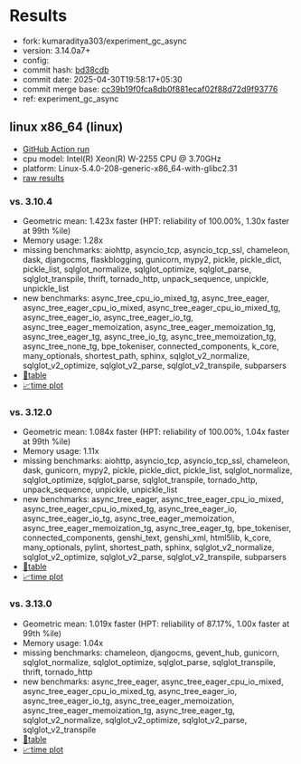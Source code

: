 # Results

- fork: kumaraditya303/experiment_gc_async
- version: 3.14.0a7+
- config: 
- commit hash: [bd38cdb](https://github.com/kumaraditya303/cpython/commit/bd38cdb)
- commit date: 2025-04-30T19:58:17+05:30
- commit merge base: [cc39b19f0fca8db0f881ecaf02f88d72d9f93776](https://github.com/python/cpython/commit/cc39b19f0fca8db0f881ecaf02f88d72d9f93776)
- ref: experiment_gc_async

## linux x86_64 (linux)

- [GitHub Action run](https://github.com/faster-cpython/benchmarking/actions/runs/14757475809)
- cpu model: Intel(R) Xeon(R) W-2255 CPU @ 3.70GHz
- platform: Linux-5.4.0-208-generic-x86_64-with-glibc2.31
- [raw results](bm-20250430-linux-x86_64-kumaraditya303-experiment_gc_async-3.14.0a7%2B-bd38cdb.json)

### vs. 3.10.4

- Geometric mean: 1.423x faster (HPT: reliability of 100.00%, 1.30x faster at 99th %ile)
- Memory usage: 1.28x
- missing benchmarks: aiohttp, asyncio_tcp, asyncio_tcp_ssl, chameleon, dask, djangocms, flaskblogging, gunicorn, mypy2, pickle, pickle_dict, pickle_list, sqlglot_normalize, sqlglot_optimize, sqlglot_parse, sqlglot_transpile, thrift, tornado_http, unpack_sequence, unpickle, unpickle_list
- new benchmarks: async_tree_cpu_io_mixed_tg, async_tree_eager, async_tree_eager_cpu_io_mixed, async_tree_eager_cpu_io_mixed_tg, async_tree_eager_io, async_tree_eager_io_tg, async_tree_eager_memoization, async_tree_eager_memoization_tg, async_tree_eager_tg, async_tree_io_tg, async_tree_memoization_tg, async_tree_none_tg, bpe_tokeniser, connected_components, k_core, many_optionals, shortest_path, sphinx, sqlglot_v2_normalize, sqlglot_v2_optimize, sqlglot_v2_parse, sqlglot_v2_transpile, subparsers
- [📄table](bm-20250430-linux-x86_64-kumaraditya303-experiment_gc_async-3.14.0a7%2B-bd38cdb-vs-3.10.4.md)
- [📈time plot](bm-20250430-linux-x86_64-kumaraditya303-experiment_gc_async-3.14.0a7%2B-bd38cdb-vs-3.10.4.svg)

### vs. 3.12.0

- Geometric mean: 1.084x faster (HPT: reliability of 100.00%, 1.04x faster at 99th %ile)
- Memory usage: 1.11x
- missing benchmarks: aiohttp, asyncio_tcp, asyncio_tcp_ssl, chameleon, dask, gunicorn, mypy2, pickle, pickle_dict, pickle_list, sqlglot_normalize, sqlglot_optimize, sqlglot_parse, sqlglot_transpile, tornado_http, unpack_sequence, unpickle, unpickle_list
- new benchmarks: async_tree_eager, async_tree_eager_cpu_io_mixed, async_tree_eager_cpu_io_mixed_tg, async_tree_eager_io, async_tree_eager_io_tg, async_tree_eager_memoization, async_tree_eager_memoization_tg, async_tree_eager_tg, bpe_tokeniser, connected_components, genshi_text, genshi_xml, html5lib, k_core, many_optionals, pylint, shortest_path, sphinx, sqlglot_v2_normalize, sqlglot_v2_optimize, sqlglot_v2_parse, sqlglot_v2_transpile, subparsers
- [📄table](bm-20250430-linux-x86_64-kumaraditya303-experiment_gc_async-3.14.0a7%2B-bd38cdb-vs-3.12.0.md)
- [📈time plot](bm-20250430-linux-x86_64-kumaraditya303-experiment_gc_async-3.14.0a7%2B-bd38cdb-vs-3.12.0.svg)

### vs. 3.13.0

- Geometric mean: 1.019x faster (HPT: reliability of 87.17%, 1.00x faster at 99th %ile)
- Memory usage: 1.04x
- missing benchmarks: chameleon, djangocms, gevent_hub, gunicorn, sqlglot_normalize, sqlglot_optimize, sqlglot_parse, sqlglot_transpile, thrift, tornado_http
- new benchmarks: async_tree_eager, async_tree_eager_cpu_io_mixed, async_tree_eager_cpu_io_mixed_tg, async_tree_eager_io, async_tree_eager_io_tg, async_tree_eager_memoization, async_tree_eager_memoization_tg, async_tree_eager_tg, sqlglot_v2_normalize, sqlglot_v2_optimize, sqlglot_v2_parse, sqlglot_v2_transpile
- [📄table](bm-20250430-linux-x86_64-kumaraditya303-experiment_gc_async-3.14.0a7%2B-bd38cdb-vs-3.13.0.md)
- [📈time plot](bm-20250430-linux-x86_64-kumaraditya303-experiment_gc_async-3.14.0a7%2B-bd38cdb-vs-3.13.0.svg)

